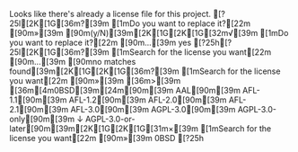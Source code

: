 Looks like there's already a license file for this project.
[?25l[2K[1G[36m?[39m [1mDo you want to replace it?[22m [90m»[39m [90m(y/N)[39m[2K[1G[2K[1G[32m√[39m [1mDo you want to replace it?[22m [90m...[39m yes
[?25h[?25l[2K[1G[36m?[39m [1mSearch for the license you want[22m [90m...[39m 
[90mno matches found[39m[2K[1G[2K[1G[36m?[39m [1mSearch for the license you want[22m [90m»[39m 
[36m>[39m   [36m[4m0BSD[39m[24m[90m[39m
    AAL[90m[39m
    AFL-1.1[90m[39m
    AFL-1.2[90m[39m
    AFL-2.0[90m[39m
    AFL-2.1[90m[39m
    AFL-3.0[90m[39m
    AGPL-3.0[90m[39m
    AGPL-3.0-only[90m[39m
  ↓ AGPL-3.0-or-later[90m[39m[2K[1G[2K[1G[31m×[39m [1mSearch for the license you want[22m [90m»[39m 0BSD
[?25h